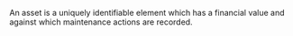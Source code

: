 An asset is a uniquely identifiable element which has a financial value and against which maintenance actions are recorded.